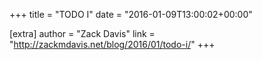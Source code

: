 +++
title = "TODO I"
date = "2016-01-09T13:00:02+00:00"

[extra]
author = "Zack Davis"
link = "http://zackmdavis.net/blog/2016/01/todo-i/"
+++
